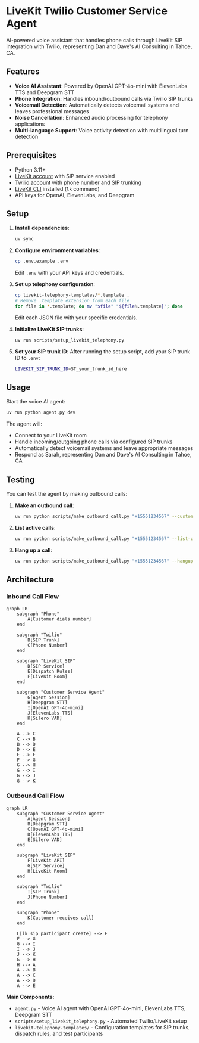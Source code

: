 # LiveKit Twilio Customer Service Agent

AI-powered voice assistant that handles phone calls through LiveKit SIP integration with Twilio, representing Dan and Dave's AI Consulting in Tahoe, CA.

## Features

- **Voice AI Assistant**: Powered by OpenAI GPT-4o-mini with ElevenLabs TTS and Deepgram STT
- **Phone Integration**: Handles inbound/outbound calls via Twilio SIP trunks
- **Voicemail Detection**: Automatically detects voicemail systems and leaves professional messages
- **Noise Cancellation**: Enhanced audio processing for telephony applications
- **Multi-language Support**: Voice activity detection with multilingual turn detection

## Prerequisites

- Python 3.11+
- [LiveKit account](https://livekit.io/) with SIP service enabled
- [Twilio account](https://www.twilio.com/) with phone number and SIP trunking
- [LiveKit CLI](https://docs.livekit.io/home/cli/) installed (`lk` command)
- API keys for OpenAI, ElevenLabs, and Deepgram

## Setup

1. **Install dependencies**:
   ```bash
   uv sync
   ```

2. **Configure environment variables**:
   ```bash
   cp .env.example .env
   ```
   Edit `.env` with your API keys and credentials.

3. **Set up telephony configuration**:
   ```bash
   cp livekit-telephony-templates/*.template .
   # Remove .template extension from each file
   for file in *.template; do mv "$file" "${file%.template}"; done
   ```
   Edit each JSON file with your specific credentials.

4. **Initialize LiveKit SIP trunks**:
   ```bash
   uv run scripts/setup_livekit_telephony.py
   ```

5. **Set your SIP trunk ID**:
   After running the setup script, add your SIP trunk ID to `.env`:
   ```bash
   LIVEKIT_SIP_TRUNK_ID=ST_your_trunk_id_here
   ```

## Usage

Start the voice AI agent:
```bash
uv run python agent.py dev
```

The agent will:
- Connect to your LiveKit room
- Handle incoming/outgoing phone calls via configured SIP trunks
- Automatically detect voicemail systems and leave appropriate messages
- Respond as Sarah, representing Dan and Dave's AI Consulting in Tahoe, CA

## Testing

You can test the agent by making outbound calls:

1. **Make an outbound call**:
   ```bash
   uv run python scripts/make_outbound_call.py "+15551234567" --customer-name "John Doe" --service-due "HVAC maintenance"
   ```

2. **List active calls**:
   ```bash
   uv run python scripts/make_outbound_call.py "+15551234567" --list-calls
   ```

3. **Hang up a call**:
   ```bash
   uv run python scripts/make_outbound_call.py "+15551234567" --hangup <participant-id>
   ```

## Architecture

### Inbound Call Flow
```mermaid
graph LR
    subgraph "Phone"
        A[Customer dials number]
    end
    
    subgraph "Twilio"
        B[SIP Trunk]
        C[Phone Number]
    end
    
    subgraph "LiveKit SIP"
        D[SIP Service]
        E[Dispatch Rules]
        F[LiveKit Room]
    end
    
    subgraph "Customer Service Agent"
        G[Agent Session]
        H[Deepgram STT]
        I[OpenAI GPT-4o-mini]
        J[ElevenLabs TTS]
        K[Silero VAD]
    end
    
    A --> C
    C --> B
    B --> D
    D --> E
    E --> F
    F --> G
    G --> H
    G --> I
    G --> J
    G --> K
```

### Outbound Call Flow
```mermaid
graph LR
    subgraph "Customer Service Agent"
        A[Agent Session]
        B[Deepgram STT]
        C[OpenAI GPT-4o-mini]
        D[ElevenLabs TTS]
        E[Silero VAD]
    end
    
    subgraph "LiveKit SIP"
        F[LiveKit API]
        G[SIP Service]
        H[LiveKit Room]
    end
    
    subgraph "Twilio"
        I[SIP Trunk]
        J[Phone Number]
    end
    
    subgraph "Phone"
        K[Customer receives call]
    end
    
    L[lk sip participant create] --> F
    F --> G
    G --> I
    I --> J
    J --> K
    G --> H
    H --> A
    A --> B
    A --> C
    A --> D
    A --> E
```

**Main Components:**
- `agent.py` - Voice AI agent with OpenAI GPT-4o-mini, ElevenLabs TTS, Deepgram STT
- `scripts/setup_livekit_telephony.py` - Automated Twilio/LiveKit setup
- `livekit-telephony-templates/` - Configuration templates for SIP trunks, dispatch rules, and test participants
